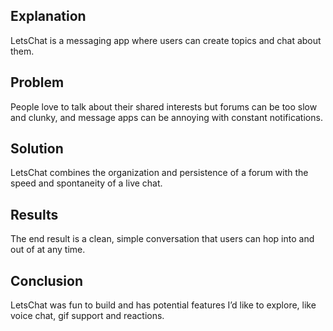 ## Explanation
LetsChat is a messaging app where users can create topics and chat about them.

## Problem
People love to talk about their shared interests but forums can be too slow and clunky, and message apps can be annoying with constant notifications.

## Solution
LetsChat combines the organization and persistence of a forum with the speed and spontaneity of a live chat.

## Results
The end result is a clean, simple conversation that users can hop into and out of at any time.

## Conclusion
LetsChat was fun to build and has potential features I’d like to explore, like voice chat, gif support and reactions.
